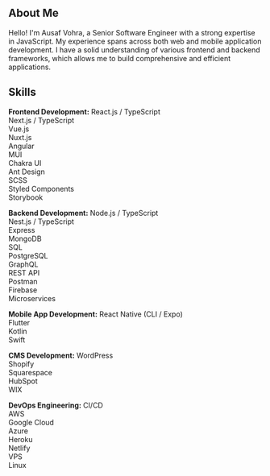 ## About Me
Hello! I'm Ausaf Vohra, a Senior Software Engineer with a strong expertise in JavaScript. My experience spans across both web and mobile application development. I have a solid understanding of various frontend and backend frameworks, which allows me to build comprehensive and efficient applications.

## Skills
**Frontend Development:**
React.js / TypeScript  
Next.js / TypeScript  
Vue.js  
Nuxt.js  
Angular  
MUI  
Chakra UI  
Ant Design  
SCSS  
Styled Components  
Storybook  

**Backend Development:**
Node.js / TypeScript  
Nest.js / TypeScript  
Express  
MongoDB  
SQL  
PostgreSQL  
GraphQL  
REST API  
Postman  
Firebase  
Microservices  

**Mobile App Development:**
React Native (CLI / Expo)  
Flutter  
Kotlin  
Swift  

**CMS Development:**
WordPress  
Shopify  
Squarespace  
HubSpot  
WIX  

**DevOps Engineering:**
CI/CD  
AWS  
Google Cloud  
Azure  
Heroku  
Netlify  
VPS  
Linux  

